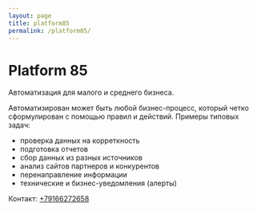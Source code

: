 ```yaml
---
layout: page
title: platform85
permalink: /platform85/
---
```

# Platform 85

Автоматизация для малого и среднего бизнеса.

Автоматизирован может быть любой бизнес-процесс, который четко сформулирован с помощью правил и действий. Примеры типовых задач:

- проверка данных на корреткность
- подготовка отчетов
- сбор данных из разных источников
- анализ сайтов партнеров и конкурентов
- перенаправление информации
- технические и бизнес-уведомления (алерты)





Контакт: <a href="tel:+79166272658">+79166272658</a>

